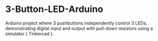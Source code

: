 # 3-Button-LED-Arduino
Arduino project where 3 pushbuttons independently control 3 LEDs, demonstrating digital input and output with pull-down resistors using a simulator ( Tinkercad ).
